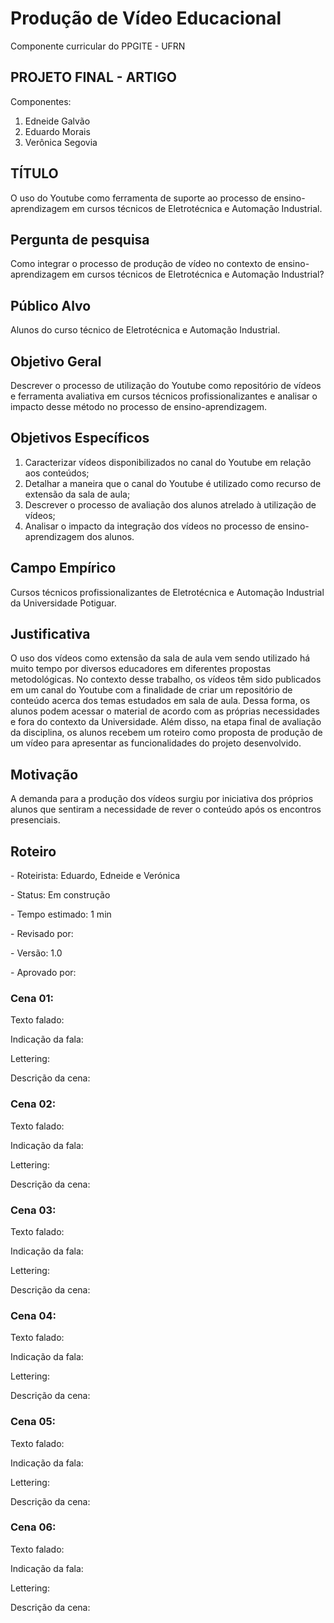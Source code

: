 # Produção de Vídeo Educacional
Componente curricular do PPGITE - UFRN


## PROJETO FINAL - ARTIGO
Componentes:
1. Edneide Galvão
1. Eduardo Morais
1. Verônica Segovia


## TÍTULO
<p> O uso do Youtube como ferramenta de suporte ao processo de ensino-aprendizagem em cursos técnicos de Eletrotécnica e Automação Industrial. </p>

## Pergunta de pesquisa
Como integrar o processo de produção de vídeo no contexto de ensino-aprendizagem em cursos técnicos de Eletrotécnica e Automação Industrial?

## Público Alvo
Alunos do curso técnico de Eletrotécnica e Automação Industrial.

## Objetivo Geral
Descrever o processo de utilização do Youtube como repositório de vídeos e ferramenta avaliativa em cursos técnicos profissionalizantes e analisar o impacto desse método no processo de ensino-aprendizagem.

## Objetivos Específicos
1. Caracterizar vídeos disponibilizados no canal do Youtube em relação aos conteúdos;
1. Detalhar a maneira que o canal do Youtube é utilizado como recurso de extensão da sala de aula;
1. Descrever o processo de avaliação dos alunos atrelado à utilização de vídeos;
1. Analisar o impacto da integração dos vídeos no processo de ensino-aprendizagem dos alunos.

## Campo Empírico
Cursos técnicos profissionalizantes de Eletrotécnica e Automação Industrial da Universidade Potiguar.

## Justificativa
O uso dos vídeos como extensão da sala de aula vem sendo utilizado há muito tempo por diversos educadores em diferentes propostas metodológicas. No contexto desse trabalho, os vídeos têm sido publicados em um canal do Youtube com a finalidade de criar um repositório de conteúdo acerca dos temas estudados em sala de aula. Dessa forma, os alunos podem acessar o material de acordo com as próprias necessidades e fora do contexto da Universidade. Além disso, na etapa final de avaliação da disciplina, os alunos recebem um roteiro como proposta de produção de um vídeo para apresentar as funcionalidades do projeto desenvolvido.

## Motivação
A demanda para a produção dos vídeos surgiu por iniciativa dos próprios alunos que sentiram a necessidade de rever o conteúdo após os encontros presenciais. 

## Roteiro
<p> - Roteirista: Eduardo, Edneide e Verónica </p>
<p> - Status:  Em construção </p>
<p> - Tempo estimado: 1 min </p>
<p> - Revisado por: </p>
<p> - Versão: 1.0 </p>
<p> - Aprovado por: </p>

### Cena 01: 
<p> Texto falado: </p>
<p> Indicação da fala: </p>
<p> Lettering: </p>
<p> Descrição da cena: </p>

### Cena 02:
<p> Texto falado: </p>
<p> Indicação da fala: </p>
<p> Lettering: </p>
<p> Descrição da cena: </p>

### Cena 03:
<p> Texto falado: </p>
<p> Indicação da fala: </p>
<p> Lettering: </p>
<p> Descrição da cena: </p>

### Cena 04:
<p> Texto falado: </p>
<p> Indicação da fala: </p>
<p> Lettering: </p>
<p> Descrição da cena: </p>

### Cena 05:
<p> Texto falado: </p>
<p> Indicação da fala: </p>
<p> Lettering: </p>
<p> Descrição da cena: </p>

### Cena 06:
<p> Texto falado: </p>
<p> Indicação da fala: </p>
<p> Lettering: </p>
<p> Descrição da cena: </p>

